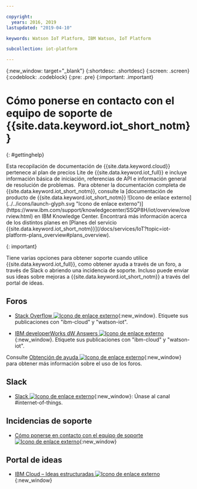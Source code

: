 ```yaml
---

copyright:
  years: 2016, 2019
lastupdated: "2019-04-10"

keywords: Watson IoT Platform, IBM Watson, IoT Platform

subcollection: iot-platform

---
```


{:new_window: target="\_blank"}
{:shortdesc: .shortdesc}
{:screen: .screen}
{:codeblock: .codeblock}
{:pre: .pre}
{:important: .important}

# Cómo ponerse en contacto con el equipo de soporte de {{site.data.keyword.iot_short_notm}}
{: #gettinghelp}

<p>Esta recopilación de documentación de {{site.data.keyword.cloud}} pertenece al plan de precios Lite de {{site.data.keyword.iot_full}} e incluye información básica de iniciación, referencias de API e información general de resolución de problemas. 
Para obtener la documentación completa de {{site.data.keyword.iot_short_notm}}, consulte la [documentación de producto de {{site.data.keyword.iot_short_notm}} ![Icono de enlace externo](../../icons/launch-glyph.svg "Icono de enlace externo")](https://www.ibm.com/support/knowledgecenter/SSQP8H/iot/overview/overview.html) en IBM Knowledge Center. Encontrará más información acerca de los distintos planes en [Planes del servicio {{site.data.keyword.iot_short_notm}}](/docs/services/IoT?topic=iot-platform-plans_overview#plans_overview). 
</p>
{: important}

Tiene varias opciones para obtener soporte cuando utilice {{site.data.keyword.iot_full}}, como obtener ayuda a través de un foro, a través de Slack o abriendo una incidencia de soporte. Incluso puede enviar sus ideas sobre mejoras a {{site.data.keyword.iot_short_notm}} a través del portal de ideas.

## Foros

* [Stack Overflow ![Icono de enlace externo](../../icons/launch-glyph.svg "Icono de enlace externo")](http://stackoverflow.com/search?q=watson-iot+ibm-bluemix){:new_window}. Etiquete sus publicaciones con "ibm-cloud" y "watson-iot".
<!--Insert the appropriate dW Answers tag for your service for <service_keyword> in URL below:  -->
* [IBM developerWorks dW Answers ![Icono de enlace externo](../../icons/launch-glyph.svg "Icono de enlace externo")](https://developer.ibm.com/answers/topics/watson-iot/?smartspace=bluemix){:new_window}. Etiquete sus publicaciones con "ibm-cloud" y "watson-iot".

Consulte [Obtención de ayuda ![Icono de enlace externo](../../icons/launch-glyph.svg "Icono de enlace externo")](https://{DomainName}/docs/get-support?topic=get-support-getting-customer-support#asking-a-question){:new_window} para obtener más información sobre el uso de los foros.


## Slack

* [Slack ![Icono de enlace externo](../../icons/launch-glyph.svg "Icono de enlace externo")](https://ibm-developers.slack.com/){:new_window}: Únase al canal #internet-of-things.


## Incidencias de soporte

* [Cómo ponerse en contacto con el equipo de soporte ![Icono de enlace externo](../../icons/launch-glyph.svg "Icono de enlace externo")](https://{DomainName}/docs/get-support?topic=get-support-getting-customer-support#using-avatar){:new_window}


## Portal de ideas

* [IBM Cloud – Ideas estructuradas ![Icono de enlace externo](../../icons/launch-glyph.svg "Icono de enlace externo")](https://ibmcloud.ideas.aha.io){:new_window}
